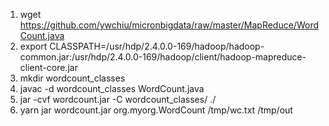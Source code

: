1. wget https://github.com/ywchiu/micronbigdata/raw/master/MapReduce/WordCount.java
2. export CLASSPATH=/usr/hdp/2.4.0.0-169/hadoop/hadoop-common.jar:/usr/hdp/2.4.0.0-169/hadoop/client/hadoop-mapreduce-client-core.jar
3. mkdir wordcount_classes
4. javac -d wordcount_classes WordCount.java
5. jar -cvf wordcount.jar -C wordcount_classes/ ./
6. yarn jar wordcount.jar org.myorg.WordCount /tmp/wc.txt /tmp/out